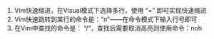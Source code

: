 1. Vim快速缩进，在Visual模式下选择多行，使用 “=” 即可实现快速缩进
2. Vim快速跳转到某行的命令是：“n”——在命令模式下输入行号即可
3. 在Vim中查找的命令是： “/”，查找后需要取消高亮则使用命令：noh
